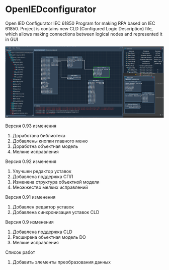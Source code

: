 # OpenIEDconfigurator
Open IED Configurator IEC 61850
Program for making RPA based on IEC 61850. 
Project is contains new CLD (Configured Logic Description) file, which allows making connections between logical nodes and represented it in GUI


![alt text](screenshot.png "Open IED Configurator GUI")

Версия 0.93 изменения
1. Доработана библиотека
2. Добавлены кнопки главного меню
3. Доработна объектная модель
4. Мелкие исправления 

Версия 0.92 изменения
1. Улучшен редактор уставок
2. Добавлена поддержка СПЛ
3. Изменена структура объектной модели
4. Множжество мелких исправлений

Версия 0.91 изменения
1. Добавлен редактор уставок
2. Добавлена синхронизация уставок CLD

Версия 0.9 изменения
1. Добавлена поддержка CLD
2. Расширена обьектная модель DO 
3. Мелкие исправления

Список работ
1. Добавить элементы преобразования данных